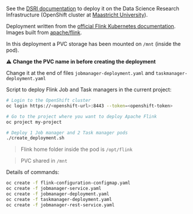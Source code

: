 See the [DSRI documentation](https://maastrichtu-ids.github.io/dsri-documentation) to deploy it on the Data Science Research Infrastructure (OpenShift cluster at [Maastricht University](https://maastrichtuniversity.nl)).

Deployment written from the [official Flink Kubernetes documentation](https://ci.apache.org/projects/flink/flink-docs-stable/ops/deployment/kubernetes.html). Images built from [apache/flink](https://github.com/apache/flink).

In this deployment a PVC storage has been mounted on `/mnt` (inside the pod). 

⚠️ **Change the PVC name in  before creating the deployment**

Change it at the end of files `jobmanager-deployment.yaml` and `taskmanager-deployment.yaml`

Script to deploy Flink Job and Task managers in the current project:

```bash
# Login to the OpenShift cluster
oc login https://<openshift-url>:8443 --token=<openshift-token>

# Go to the project where you want to deploy Apache Flink
oc project my-project

# Deploy 1 Job manager and 2 Task manager pods
./create_deployment.sh
```

> Flink home folder inside the pod is `/opt/flink`

> PVC shared in `/mnt`

Details of commands:

```bash
oc create -f flink-configuration-configmap.yaml
oc create -f jobmanager-service.yaml
oc create -f jobmanager-deployment.yaml
oc create -f taskmanager-deployment.yaml
oc create -f jobmanager-rest-service.yaml
```

